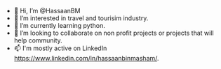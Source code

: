 - 👋 Hi, I’m @HassaanBM
- 👀 I’m interested in travel and tourisim industry.
- 🌱 I’m currently learning python.
- 💞️ I’m looking to collaborate on non profit projects or projects that will help community.
- 📫 I'm mostly active on LinkedIn https://www.linkedin.com/in/hassaanbinmasham/.

<!---
HassaanBM/HassaanBM is a ✨ special ✨ repository because its `README.md` (this file) appears on your GitHub profile.
You can click the Preview link to take a look at your changes.
--->
